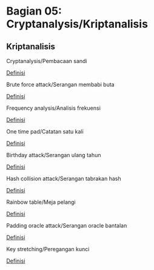 # Bagian 05: Cryptanalysis/Kriptanalisis

## Kriptanalisis

Cryptanalysis/Pembacaan sandi

[Definisi](../definitions/definitions_C.md#kriptanalisis)

Brute force attack/Serangan membabi buta

[Definisi](../definitions/definitions_B.md#brute-force-serangan)

Frequency analysis/Analisis frekuensi

[Definisi](../definitions/definitions_F.md#frekuensi-analisis)

One time pad/Catatan satu kali

[Definisi](../definitions/definitions_O.md#one-time-pad)

Birthday attack/Serangan ulang tahun

[Definisi](../definitions/definitions_B.md#birthday-attack)

Hash collision attack/Serangan tabrakan hash

[Definisi](../definitions/definitions_H.md#hash-collision-serangan)

Rainbow table/Meja pelangi

[Definisi](../definitions/definitions_R.md#rainbow-table)

Padding oracle attack/Serangan oracle bantalan

[Definisi](../definitions/definitions_P.md#padding-Oracle-serangan)

Key stretching/Peregangan kunci

[Definisi](../definitions/definitions_K.md#key-stretching)
